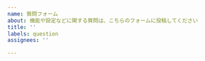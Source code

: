 ```yaml
---
name: 質問フォーム
about: 機能や設定などに関する質問は、こちらのフォームに投稿してください
title: ''
labels: question
assignees: ''

---
```



